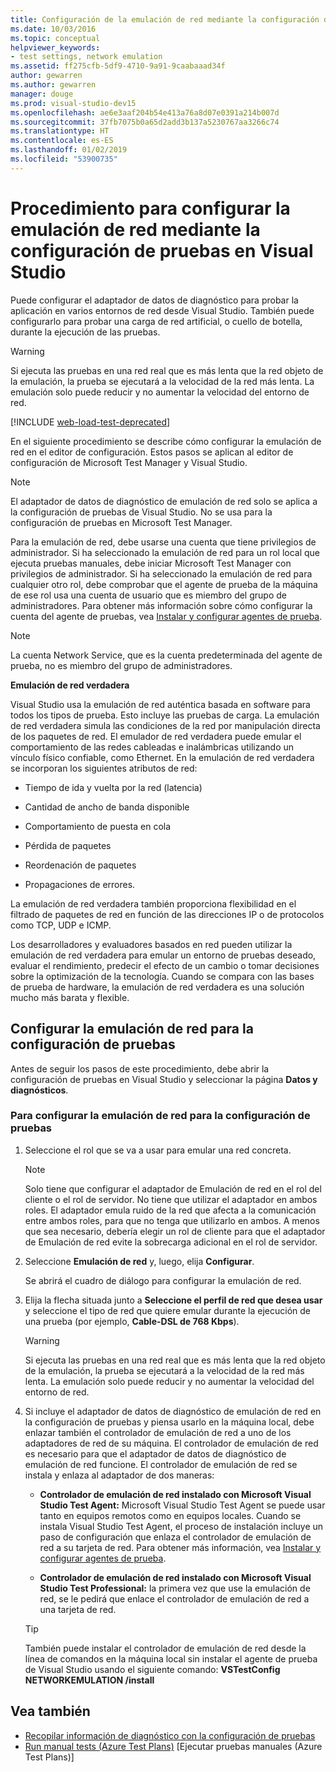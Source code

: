 ```yaml
---
title: Configuración de la emulación de red mediante la configuración de pruebas
ms.date: 10/03/2016
ms.topic: conceptual
helpviewer_keywords:
- test settings, network emulation
ms.assetid: ff275cfb-5df9-4710-9a91-9caabaaad34f
author: gewarren
ms.author: gewarren
manager: douge
ms.prod: visual-studio-dev15
ms.openlocfilehash: ae6e3aaf204b54e413a76a8d07e0391a214b007d
ms.sourcegitcommit: 37fb7075b0a65d2add3b137a5230767aa3266c74
ms.translationtype: HT
ms.contentlocale: es-ES
ms.lasthandoff: 01/02/2019
ms.locfileid: "53900735"
---
```

# <a name="how-to-configure-network-emulation-using-test-settings-in-visual-studio"></a>Procedimiento para configurar la emulación de red mediante la configuración de pruebas en Visual Studio

Puede configurar el adaptador de datos de diagnóstico para probar la aplicación en varios entornos de red desde Visual Studio. También puede configurarlo para probar una carga de red artificial, o cuello de botella, durante la ejecución de las pruebas.

> [!WARNING]
> Si ejecuta las pruebas en una red real que es más lenta que la red objeto de la emulación, la prueba se ejecutará a la velocidad de la red más lenta. La emulación solo puede reducir y no aumentar la velocidad del entorno de red.

[!INCLUDE [web-load-test-deprecated](includes/web-load-test-deprecated.md)]

En el siguiente procedimiento se describe cómo configurar la emulación de red en el editor de configuración. Estos pasos se aplican al editor de configuración de Microsoft Test Manager y Visual Studio.

> [!NOTE]
> El adaptador de datos de diagnóstico de emulación de red solo se aplica a la configuración de pruebas de Visual Studio. No se usa para la configuración de pruebas en Microsoft Test Manager.

Para la emulación de red, debe usarse una cuenta que tiene privilegios de administrador. Si ha seleccionado la emulación de red para un rol local que ejecuta pruebas manuales, debe iniciar Microsoft Test Manager con privilegios de administrador. Si ha seleccionado la emulación de red para cualquier otro rol, debe comprobar que el agente de prueba de la máquina de ese rol usa una cuenta de usuario que es miembro del grupo de administradores. Para obtener más información sobre cómo configurar la cuenta del agente de pruebas, vea [Instalar y configurar agentes de prueba](../test/lab-management/install-configure-test-agents.md).

> [!NOTE]
> La cuenta Network Service, que es la cuenta predeterminada del agente de prueba, no es miembro del grupo de administradores.

**Emulación de red verdadera**

Visual Studio usa la emulación de red auténtica basada en software para todos los tipos de prueba. Esto incluye las pruebas de carga. La emulación de red verdadera simula las condiciones de la red por manipulación directa de los paquetes de red. El emulador de red verdadera puede emular el comportamiento de las redes cableadas e inalámbricas utilizando un vínculo físico confiable, como Ethernet. En la emulación de red verdadera se incorporan los siguientes atributos de red:

- Tiempo de ida y vuelta por la red (latencia)

- Cantidad de ancho de banda disponible

- Comportamiento de puesta en cola

- Pérdida de paquetes

- Reordenación de paquetes

- Propagaciones de errores.

La emulación de red verdadera también proporciona flexibilidad en el filtrado de paquetes de red en función de las direcciones IP o de protocolos como TCP, UDP e ICMP.

Los desarrolladores y evaluadores basados en red pueden utilizar la emulación de red verdadera para emular un entorno de pruebas deseado, evaluar el rendimiento, predecir el efecto de un cambio o tomar decisiones sobre la optimización de la tecnología. Cuando se compara con las bases de prueba de hardware, la emulación de red verdadera es una solución mucho más barata y flexible.

## <a name="configure-network-emulation-for-your-test-settings"></a>Configurar la emulación de red para la configuración de pruebas

Antes de seguir los pasos de este procedimiento, debe abrir la configuración de pruebas en Visual Studio y seleccionar la página **Datos y diagnósticos**.

### <a name="to-configure-network-emulation-for-your-test-settings"></a>Para configurar la emulación de red para la configuración de pruebas

1.  Seleccione el rol que se va a usar para emular una red concreta.

    > [!NOTE]
    > Solo tiene que configurar el adaptador de Emulación de red en el rol del cliente o el rol de servidor. No tiene que utilizar el adaptador en ambos roles. El adaptador emula ruido de la red que afecta a la comunicación entre ambos roles, para que no tenga que utilizarlo en ambos. A menos que sea necesario, debería elegir un rol de cliente para que el adaptador de Emulación de red evite la sobrecarga adicional en el rol de servidor.

2.  Seleccione **Emulación de red** y, luego, elija **Configurar**.

     Se abrirá el cuadro de diálogo para configurar la emulación de red.

3.  Elija la flecha situada junto a **Seleccione el perfil de red que desea usar** y seleccione el tipo de red que quiere emular durante la ejecución de una prueba (por ejemplo, **Cable-DSL de 768 Kbps**).

    > [!WARNING]
    > Si ejecuta las pruebas en una red real que es más lenta que la red objeto de la emulación, la prueba se ejecutará a la velocidad de la red más lenta. La emulación solo puede reducir y no aumentar la velocidad del entorno de red.

4.  Si incluye el adaptador de datos de diagnóstico de emulación de red en la configuración de pruebas y piensa usarlo en la máquina local, debe enlazar también el controlador de emulación de red a uno de los adaptadores de red de su máquina. El controlador de emulación de red es necesario para que el adaptador de datos de diagnóstico de emulación de red funcione. El controlador de emulación de red se instala y enlaza al adaptador de dos maneras:

    -   **Controlador de emulación de red instalado con Microsoft Visual Studio Test Agent:** Microsoft Visual Studio Test Agent se puede usar tanto en equipos remotos como en equipos locales. Cuando se instala Visual Studio Test Agent, el proceso de instalación incluye un paso de configuración que enlaza el controlador de emulación de red a su tarjeta de red. Para obtener más información, vea [Instalar y configurar agentes de prueba](../test/lab-management/install-configure-test-agents.md).

    -   **Controlador de emulación de red instalado con Microsoft Visual Studio Test Professional:** la primera vez que use la emulación de red, se le pedirá que enlace el controlador de emulación de red a una tarjeta de red.

    > [!TIP]
    > También puede instalar el controlador de emulación de red desde la línea de comandos en la máquina local sin instalar el agente de prueba de Visual Studio usando el siguiente comando: **VSTestConfig NETWORKEMULATION /install**

## <a name="see-also"></a>Vea también

- [Recopilar información de diagnóstico con la configuración de pruebas](../test/collect-diagnostic-information-using-test-settings.md)
- [Run manual tests (Azure Test Plans)](/azure/devops/test/run-manual-tests?view=vsts) [Ejecutar pruebas manuales (Azure Test Plans)]